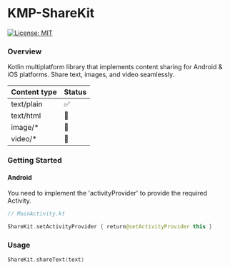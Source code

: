 # KMP-ShareKit

[![License: MIT](https://img.shields.io/badge/License-Apache%202.0-brightgreen.svg?style=flat-square)](LICENSE)

### Overview

Kotlin multiplatform library that implements content sharing for Android & iOS platforms. Share text, images, and video seamlessly.

| Content type | Status |
|----------|--------|
| text/plain | ✅ |
| text/html  | 👷 |
| image/* | 👷 |
| video/* | 👷 |

### Getting Started

#### Android

You need to implement the 'activityProvider' to provide the required Activity.

```kotlin
// MainActivity.kt

ShareKit.setActivityProvider { return@setActivityProvider this }
```

### Usage

```kotlin
ShareKit.shareText(text)
```
